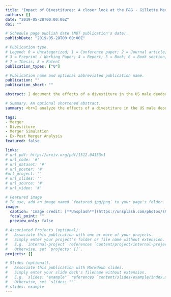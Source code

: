 ```yaml
---
title: "Impact of Divestitures: A closer look at the P&G - Gillette Merger"
authors: []
date: "2019-05-28T00:00:00Z"
doi: ""

# Schedule page publish date (NOT publication's date).
publishDate: "2019-05-28T00:00:00Z"

# Publication type.
# Legend: 0 = Uncategorized; 1 = Conference paper; 2 = Journal article;
# 3 = Preprint / Working Paper; 4 = Report; 5 = Book; 6 = Book section;
# 7 = Thesis; 8 = Patent
publication_types: ["0"]

# Publication name and optional abbreviated publication name.
publication: ""
publication_short: ""

abstract: I document the effects of a divestiture in the US male deodorant industry following the Procter & Gamble-Gillette merger in 2005. Difference-in-Difference estimates show that prices of the divested and retained products fell post divestiture. I estimate a structural model and run simulations to determine the effect of the merger and the divestiture on prices and welfare. Ex-ante simulations show that, without accounting for merger efficiencies, the divestiture is predicted to decrease prices of deodorants on average by 0.21%, compared to a no divestiture situation and increases welfare by 0.086%. I also run simulations while accounting for merger efficiencies. I find that relative to a no merger baseline, the merger without divestiture raises prices by 0.57%. I also find that the divestiture helps decrease prices substantially by 2.7% relative to a no merger baseline and increases consumer welfare by 3.4%

# Summary. An optional shortened abstract.
summary: <br>I analyze the effects of a divestiture in the US male deodorant industry following the P&G-Gillette merger in 2005. Simulations suggest that compared to a no merger baseline, the divestiture reduces prices on average and raises consumer welfare.

tags:
- Merger
- Divestiture
- Merger Simulation
- Ex-Post Merger Analysis
featured: false

links:
# url_pdf: http://arxiv.org/pdf/1512.04133v1
# url_code: '#'
# url_dataset: '#'
# url_poster: '#'
#url_project: ''
# url_slides: ''
# url_source: '#'
# url_video: '#'

# Featured image
# To use, add an image named `featured.jpg/png` to your page's folder.
image:
  caption: 'Image credit: [**Unsplash**](https://unsplash.com/photos/s9CC2SKySJM)'
  focal_point: ""
  preview_only: false

# Associated Projects (optional).
#   Associate this publication with one or more of your projects.
#   Simply enter your project's folder or file name without extension.
#   E.g. `internal-project` references `content/project/internal-project/index.md`.
#   Otherwise, set `projects: []`.
projects: []

# Slides (optional).
#   Associate this publication with Markdown slides.
#   Simply enter your slide deck's filename without extension.
#   E.g. `slides: "example"` references `content/slides/example/index.md`.
#   Otherwise, set `slides: ""`.
# slides: example
---
```

